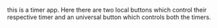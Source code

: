 this is a timer app. Here there are two local buttons which control their respective timer and an universal button which controls both the timers.

